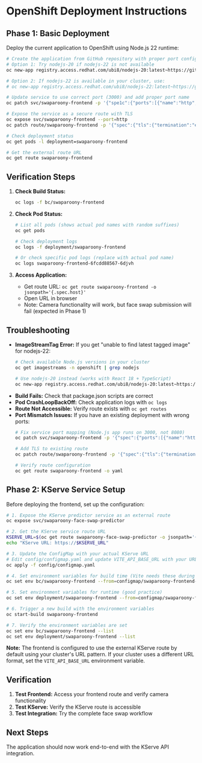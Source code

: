 # OpenShift Deployment Instructions

## Phase 1: Basic Deployment

Deploy the current application to OpenShift using Node.js 22 runtime:

```bash
# Create the application from GitHub repository with proper port configuration
# Option 1: Try nodejs-20 if nodejs-22 is not available
oc new-app registry.access.redhat.com/ubi8/nodejs-20:latest~https://github.com/thesteve0/swaparoony-frontend --name=swaparoony-frontend

# Option 2: If nodejs-22 is available in your cluster, use:
# oc new-app registry.access.redhat.com/ubi8/nodejs-22:latest~https://github.com/thesteve0/swaparoony-frontend --name=swaparoony-frontend

# Update service to use correct port (3000) and add proper port name
oc patch svc/swaparoony-frontend -p '{"spe1c":{"ports":[{"name":"http","port":80,"targetPort":3000,"protocol":"TCP"}]}}'

# Expose the service as a secure route with TLS
oc expose svc/swaparoony-frontend --port=http
oc patch route/swaparoony-frontend -p '{"spec":{"tls":{"termination":"edge","insecureEdgeTerminationPolicy":"Redirect"}}}'

# Check deployment status
oc get pods -l deployment=swaparoony-frontend

# Get the external route URL
oc get route swaparoony-frontend
```

## Verification Steps

1. **Check Build Status:**
   ```bash
   oc logs -f bc/swaparoony-frontend
   ```

2. **Check Pod Status:**
   ```bash
   # List all pods (shows actual pod names with random suffixes)
   oc get pods
   
   # Check deployment logs
   oc logs -f deployment/swaparoony-frontend
   
   # Or check specific pod logs (replace with actual pod name)
   oc logs swaparoony-frontend-6fcdd88567-6djvh
   ```

3. **Access Application:**
   - Get route URL: `oc get route swaparoony-frontend -o jsonpath='{.spec.host}'`
   - Open URL in browser
   - Note: Camera functionality will work, but face swap submission will fail (expected in Phase 1)

## Troubleshooting

- **ImageStreamTag Error:** If you get "unable to find latest tagged image" for nodejs-22:
  ```bash
  # Check available Node.js versions in your cluster
  oc get imagestreams -n openshift | grep nodejs
  
  # Use nodejs-20 instead (works with React 18 + TypeScript)
  oc new-app registry.access.redhat.com/ubi8/nodejs-20:latest~https://github.com/thesteve0/swaparoony-frontend --name=swaparoony-frontend
  ```
- **Build Fails:** Check that package.json scripts are correct
- **Pod CrashLoopBackOff:** Check application logs with `oc logs`
- **Route Not Accessible:** Verify route exists with `oc get routes`
- **Port Mismatch Issues:** If you have an existing deployment with wrong ports:
  ```bash
  # Fix service port mapping (Node.js app runs on 3000, not 8080)
  oc patch svc/swaparoony-frontend -p '{"spec":{"ports":[{"name":"http","port":80,"targetPort":3000,"protocol":"TCP"}]}}'
  
  # Add TLS to existing route
  oc patch route/swaparoony-frontend -p '{"spec":{"tls":{"termination":"edge","insecureEdgeTerminationPolicy":"Redirect"}}}'
  
  # Verify route configuration
  oc get route swaparoony-frontend -o yaml
  ```

## Phase 2: KServe Service Setup

Before deploying the frontend, set up the configuration:

```bash
# 1. Expose the KServe predictor service as an external route
oc expose svc/swaparoony-face-swap-predictor

# 2. Get the KServe service route URL
KSERVE_URL=$(oc get route swaparoony-face-swap-predictor -o jsonpath='{.spec.host}')
echo "KServe URL: https://$KSERVE_URL"

# 3. Update the ConfigMap with your actual KServe URL
# Edit config/configmap.yaml and update VITE_API_BASE_URL with your URL, then:
oc apply -f config/configmap.yaml

# 4. Set environment variables for build time (Vite needs these during build)
oc set env bc/swaparoony-frontend --from=configmap/swaparoony-frontend-config

# 5. Set environment variables for runtime (good practice)
oc set env deployment/swaparoony-frontend --from=configmap/swaparoony-frontend-config

# 6. Trigger a new build with the environment variables
oc start-build swaparoony-frontend

# 7. Verify the environment variables are set
oc set env bc/swaparoony-frontend --list
oc set env deployment/swaparoony-frontend --list
```

**Note:** The frontend is configured to use the external KServe route by default using your cluster's URL pattern. If your cluster uses a different URL format, set the `VITE_API_BASE_URL` environment variable.

## Verification

1. **Test Frontend:** Access your frontend route and verify camera functionality
2. **Test KServe:** Verify the KServe route is accessible
3. **Test Integration:** Try the complete face swap workflow

## Next Steps

The application should now work end-to-end with the KServe API integration.
